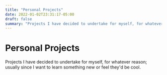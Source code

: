 ```yaml
---
title: "Personal Projects"
date: 2022-01-02T23:31:17-05:00
draft: false
summary: "Projects I have decided to undertake for myself, for whatever reason; usually since I want to try something new or feel they'd be cool."
---
```


# Personal Projects

Projects I have decided to undertake for myself, for whatever reason; usually since I want to learn something new or feel they'd be cool.
